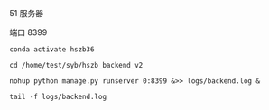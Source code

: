 
51 服务器   

端口 8399   

`conda activate hszb36`

`cd /home/test/syb/hszb_backend_v2`  

`nohup python manage.py runserver 0:8399 &>> logs/backend.log &`    

`tail -f logs/backend.log`   

